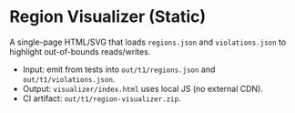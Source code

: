 # Region Visualizer (Static)

A single-page HTML/SVG that loads `regions.json` and `violations.json` to highlight out-of-bounds reads/writes.
- Input: emit from tests into `out/t1/regions.json` and `out/t1/violations.json`.
- Output: `visualizer/index.html` uses local JS (no external CDN).
- CI artifact: `out/t1/region-visualizer.zip`.
